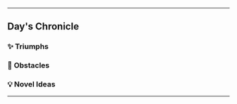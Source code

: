 

---

## Day's Chronicle


### ✨ **Triumphs**


### 🚧 **Obstacles**


### 💡 **Novel Ideas**

---



